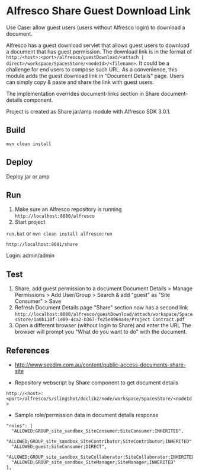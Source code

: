 # Alfresco Share Guest Download Link 
Use Case: allow guest users (users without Alfresco login) to download a document.

Alfresco has a guest download servlet that allows guest users to download a document that has guest permission. The download link is in the format of `http:/<host>:<port>/alfresco/guestDownload/<attach | direct>/workspace/SpacesStore/<nodeId>/<filename>`. It could be a challenge for end users to compose such URL. As a convenience, this module adds the guest download link in "Document Details" page. Users can simply copy & paste and share the link with guest users.

The implementation overrides document-links section in Share document-details component.

Project is created as Share jar/amp module with Alfresco SDK 3.0.1.

## Build
`mvn clean install`

## Deploy
Deploy jar or amp

## Run

1. Make sure an Alfresco repository is running
`http://localhost:8080/alfresco`
2. Start project

`run.bat` or `mvn clean install alfresco:run`

`http://localhost:8081/share`

Login: admin/admin

## Test
1. Share, add guest permission to a document
Document Details > Manage Permissions > Add User/Group > Search & add "guest" as "Site Consumer" > Save
2. Refresh Document Details page
"Share" section now has a second link
`http://localhost:8080/alfresco/guestDownload/attach/workspace/SpacesStore/1a0b110f-1e09-4ca2-b367-fe25e4964a4e/Project Contract.pdf`
3. Open a different browser (without login to Share) and enter the URL
The browser will prompt you "What do you want to do" with the document.

## References

* http://www.seedim.com.au/content/public-access-documents-share-site

* Repository webscript by Share component to get document details

`http://<host>:<port>/alfresco/s/slingshot/doclib2/node/workspace/SpacesStore/<nodeId>`

* Sample role/permission data in document details response
```
"roles": [
  "ALLOWED;GROUP_site_sandbox_SiteConsumer;SiteConsumer;INHERITED",
  "ALLOWED;GROUP_site_sandbox_SiteContributor;SiteContributor;INHERITED",
  "ALLOWED;guest;SiteConsumer;DIRECT",
  "ALLOWED;GROUP_site_sandbox_SiteCollaborator;SiteCollaborator;INHERITED",
  "ALLOWED;GROUP_site_sandbox_SiteManager;SiteManager;INHERITED"
],
```
